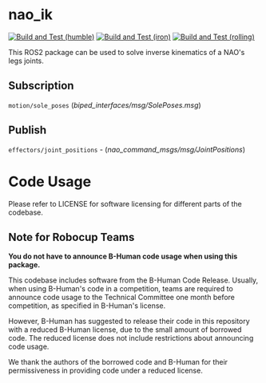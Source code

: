 # nao_ik

[![Build and Test (humble)](../../actions/workflows/build_and_test_humble.yaml/badge.svg?branch=rolling)](../../actions/workflows/build_and_test_humble.yaml?query=branch:rolling)
[![Build and Test (iron)](../../actions/workflows/build_and_test_iron.yaml/badge.svg?branch=rolling)](../../actions/workflows/build_and_test_iron.yaml?query=branch:rolling)
[![Build and Test (rolling)](../../actions/workflows/build_and_test_rolling.yaml/badge.svg?branch=rolling)](../../actions/workflows/build_and_test_rolling.yaml?query=branch:rolling)

This ROS2 package can be used to solve inverse kinematics of a NAO's legs joints.

## Subscription
`motion/sole_poses` (*biped_interfaces/msg/SolePoses.msg*)

## Publish
`effectors/joint_positions` - (*nao_command_msgs/msg/JointPositions*)

# Code Usage

Please refer to LICENSE for software licensing for different parts of the codebase.

## **Note for Robocup Teams**

**You do not have to announce B-Human code usage when using this package.**

This codebase includes software from the B-Human Code Release. Usually, when using B-Human's code in a competition,
teams are required to announce code usage to the Technical Committee one month before competition, as specified in B-Human's license.

However, B-Human has suggested to release their code in this repository with a reduced B-Human license, due to
the small amount of borrowed code. The reduced license does not include restrictions about announcing
code usage.

We thank the authors of the borrowed code and B-Human for their permissiveness in providing code under a reduced license.
